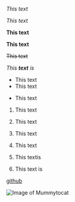 *This text*

_This text_

**This text**

__This text__

~~This text~~

_This **text** is_

- This text
- This text
* This text

1. This text
2. This text
3. This text

1. This text
1. This textis
1. This text is

[github](http://github.com)

![Image of Mummytocat](https://octodex.github.com/mummytocat)
